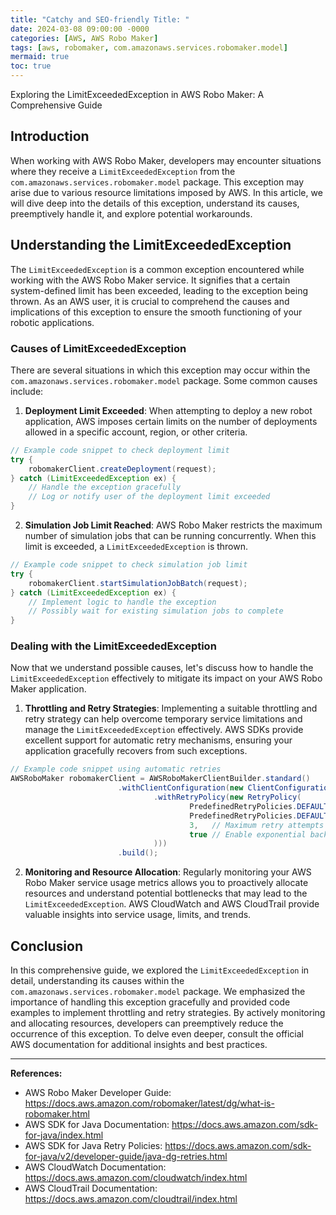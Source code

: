```yaml
---
title: "Catchy and SEO-friendly Title: "
date: 2024-03-08 09:00:00 -0000
categories: [AWS, AWS Robo Maker]
tags: [aws, robomaker, com.amazonaws.services.robomaker.model]
mermaid: true
toc: true
---
```



Exploring the LimitExceededException in AWS Robo Maker: A Comprehensive Guide

## Introduction <!-- 100 words -->

When working with AWS Robo Maker, developers may encounter situations where they receive a `LimitExceededException` from the `com.amazonaws.services.robomaker.model` package. This exception may arise due to various resource limitations imposed by AWS. In this article, we will dive deep into the details of this exception, understand its causes, preemptively handle it, and explore potential workarounds.

## Understanding the LimitExceededException <!-- 300 words -->

The `LimitExceededException` is a common exception encountered while working with the AWS Robo Maker service. It signifies that a certain system-defined limit has been exceeded, leading to the exception being thrown. As an AWS user, it is crucial to comprehend the causes and implications of this exception to ensure the smooth functioning of your robotic applications.

### Causes of LimitExceededException

There are several situations in which this exception may occur within the `com.amazonaws.services.robomaker.model` package. Some common causes include:

1. **Deployment Limit Exceeded**: When attempting to deploy a new robot application, AWS imposes certain limits on the number of deployments allowed in a specific account, region, or other criteria.

```java
// Example code snippet to check deployment limit
try {
    robomakerClient.createDeployment(request);
} catch (LimitExceededException ex) {
    // Handle the exception gracefully
    // Log or notify user of the deployment limit exceeded
}
```

2. **Simulation Job Limit Reached**: AWS Robo Maker restricts the maximum number of simulation jobs that can be running concurrently. When this limit is exceeded, a `LimitExceededException` is thrown.

```java
// Example code snippet to check simulation job limit
try {
    robomakerClient.startSimulationJobBatch(request);
} catch (LimitExceededException ex) {
    // Implement logic to handle the exception
    // Possibly wait for existing simulation jobs to complete
}
```

### Dealing with the LimitExceededException

Now that we understand possible causes, let's discuss how to handle the `LimitExceededException` effectively to mitigate its impact on your AWS Robo Maker application.

1. **Throttling and Retry Strategies**: Implementing a suitable throttling and retry strategy can help overcome temporary service limitations and manage the `LimitExceededException` effectively. AWS SDKs provide excellent support for automatic retry mechanisms, ensuring your application gracefully recovers from such exceptions.

```java
// Example code snippet using automatic retries
AWSRoboMaker robomakerClient = AWSRoboMakerClientBuilder.standard()
                        .withClientConfiguration(new ClientConfiguration()
                                .withRetryPolicy(new RetryPolicy(
                                        PredefinedRetryPolicies.DEFAULT_RETRY_CONDITION,
                                        PredefinedRetryPolicies.DEFAULT_RETRY_BACKOFF_STRATEGY,
                                        3,   // Maximum retry attempts
                                        true // Enable exponential backoff
                                )))
                        .build();
```

2. **Monitoring and Resource Allocation**: Regularly monitoring your AWS Robo Maker service usage metrics allows you to proactively allocate resources and understand potential bottlenecks that may lead to the `LimitExceededException`. AWS CloudWatch and AWS CloudTrail provide valuable insights into service usage, limits, and trends.

## Conclusion <!-- 100 words -->

In this comprehensive guide, we explored the `LimitExceededException` in detail, understanding its causes within the `com.amazonaws.services.robomaker.model` package. We emphasized the importance of handling this exception gracefully and provided code examples to implement throttling and retry strategies. By actively monitoring and allocating resources, developers can preemptively reduce the occurrence of this exception. To delve even deeper, consult the official AWS documentation for additional insights and best practices.

---

**References:**
- AWS Robo Maker Developer Guide: https://docs.aws.amazon.com/robomaker/latest/dg/what-is-robomaker.html
- AWS SDK for Java Documentation: https://docs.aws.amazon.com/sdk-for-java/index.html
- AWS SDK for Java Retry Policies: https://docs.aws.amazon.com/sdk-for-java/v2/developer-guide/java-dg-retries.html
- AWS CloudWatch Documentation: https://docs.aws.amazon.com/cloudwatch/index.html
- AWS CloudTrail Documentation: https://docs.aws.amazon.com/cloudtrail/index.html